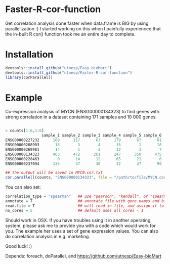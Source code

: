 # Faster-R-cor-function
Get correlation analysis done faster when data.frame is BIG by using parallelization :) 
I started working on this when I painfully experienced that the in-built R cor() function took me an entire day to complete.

# Installation
```R
devtools::install_github("utnesp/Easy-bioMart")
devtools::install_github("utnesp/Faster-R-cor-function")
library(corParallell)
```

# Example
Co-expression analysis of MYCN (ENSG00000134323) to find genes with strong correlation in a dataset containing 171 samples and 10 000 genes.

```R

> counts[1:6,1:6]
                sample_1 sample_2 sample_3 sample_4 sample_5 sample_6
ENSG00000227232      109      117       63      179       67       81
ENSG00000268903       18        3        4       16        1       18
ENSG00000269981       14        1        5       12        1        7
ENSG00000134323      463      472      261      247      350      475
ENSG00000228463        0       14       12       65       21        8
ENSG00000237094      135       47       30       32       47       99

## the output will be saved in MYCN.cor.txt
cor.parallell(counts, "ENSG00000134323", file = "/path/to/file/MYCN.cor.txt")

```

You can also set:
```R
correlation_type = "spearman"   ## use "pearson", "kendall", or "spearman" (default "pearson")
annotate = T                    ## annotate file with gene names and biotype
read.file = T                   ## will read in file, and assign it to global environment with name MYCN.cor
no_cores = 5                    ## default uses all cores - 1
```

Should work in OSX. If you have troubles using it in another operating system, please ask me to provide you with a code which would work for you. The example her uses a set of gene expression values. You can also do correlation analysis in e.g. marketing.

Good luck! :)

Depends: foreach, doParallel, and
https://github.com/utnesp/Easy-bioMart
